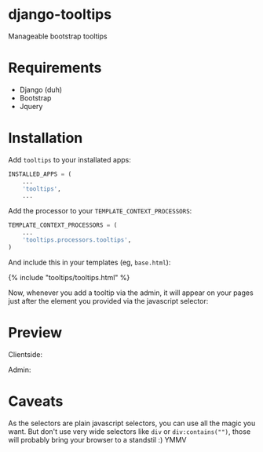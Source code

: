 django-tooltips
====================

Manageable bootstrap tooltips


Requirements
============

- Django (duh)
- Bootstrap
- Jquery

Installation
============

Add `tooltips` to your installated apps:

```python
INSTALLED_APPS = (
    ...
    'tooltips',
    ...
```

Add the processor to your `TEMPLATE_CONTEXT_PROCESSORS`:

```python
TEMPLATE_CONTEXT_PROCESSORS = (
    ...
    'tooltips.processors.tooltips',
)
```

And include this in your templates (eg, `base.html`):

{% include "tooltips/tooltips.html" %}

Now, whenever you add a tooltip via the admin, it will appear on your pages just after the element you provided via the javascript selector:


Preview
=======
Clientside: 

Admin:


Caveats
=======

As the selectors are plain javascript selectors, you can use all the magic you want. But don't use very wide selectors like `div` or `div:contains("")`, those will probably bring your browser to a standstil :) YMMV